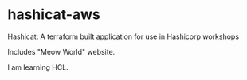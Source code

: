 # hashicat-aws
Hashicat: A terraform built application for use in Hashicorp workshops

Includes "Meow World" website.

I am learning HCL. 


